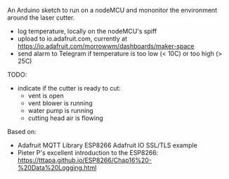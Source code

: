 An Arduino sketch to run on a nodeMCU and mononitor the environment around the laser cutter.

- log temperature, locally on the nodeMCU's spiff
- upload to io.adafruit.com, currently at https://io.adafruit.com/morrowwm/dashboards/maker-space
- send alarm to Telegram if temperature is too low (< 10C) or too high (> 25C)

TODO:
- indicate if the cutter is ready to cut:
    - vent is open
    - vent blower is running
    - water pump is running
    - cutting head air is flowing

Based on:
- Adafruit MQTT Library ESP8266 Adafruit IO SSL/TLS example
- Pieter P's excellent introduction to the ESP8266: https://tttapa.github.io/ESP8266/Chap16%20-%20Data%20Logging.html
